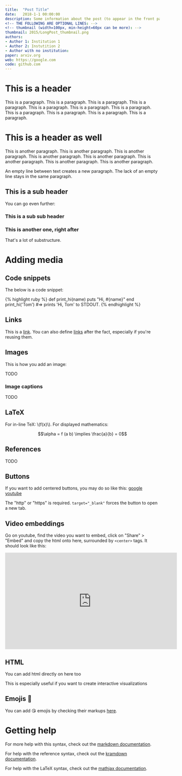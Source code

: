 ```yaml
---
title:  "Post Title"
date:   2018-1-1 00:00:00
description: Some information about the post (to appear in the front page)
<!-- THE FOLLOWING ARE OPTIONAL LINES: -->
<!-- thumbnail (width=100px, min-height=60px can be more): -->
thumbnail: 2015/LongPost_thumbnail.png
authors:
- Author 1: Institution 1
- Author 2: Instutition 2
- Author with no institution:
paper: arxiv.org
web: https://google.com
code: github.com
---
```


This is a header
================
This is a paragraph. This is a paragraph. This is a paragraph. This is a
paragraph. This is a paragraph. This is a paragraph. This is a paragraph. This
is a paragraph. This is a paragraph. This is a paragraph. This is a paragraph.

# This is a header as well
This is another paragraph. This is another paragraph. This is another
paragraph. This is another paragraph. This is another paragraph. This is
another paragraph. This is another paragraph. This is another paragraph.

An empty line between text creates a new paragraph.
The lack of an empty line stays in the same paragraph.

## This is a sub header
You can go even further:

### This is a sub sub header
### This is another one, right after
That's a lot of substructure.

# Adding media
## Code snippets
The below is a code snippet:

{% highlight ruby %}
def print_hi(name)
  puts "Hi, #{name}"
end
print_hi('Tom')
#=> prints 'Hi, Tom' to STDOUT.
{% endhighlight %}

## Links
This is a [link](google.com). You can also define [links][google] after the
fact, especially if you're reusing them.

[google]: https://google.com

## Images
This is how you add an image:

TODO

### Image captions
TODO

## LaTeX
For in-line TeX: \\(f(x)\\). For displayed mathematics:

$$\alpha = f (a b) \implies \frac{a}{b} = 0$$

## References
TODO

## Buttons
If you want to add centered buttons, you may do so like this:
<buttons>
  <a href="https://google.com" target="_blank">google</a>
  <a href="http://youtube.com">youtube</a>
</buttons>

The "http" or "https" is required. `target="_blank"` forces the button to open
a new tab.

## Video embeddings
Go on youtube, find the video you want to embed, click on "Share" > "Embed" and
copy the html onto here, surrounded by `<center>` tags. It should look like this:

<center>
  <iframe width="560" height="315" src="https://www.youtube-nocookie.com/embed/dQw4w9WgXcQ" frameborder="0" allow="autoplay; encrypted-media" allowfullscreen></iframe>
</center>

## HTML
<p>You can add html directly on here too</p>
<p>This is especially useful if you want to create interactive visualizations</p>

## Emojis :poop:
You can add :kissing_heart: emojis by checking their markups
[here](https://gist.github.com/rxaviers/7360908).

# Getting help
For more help with this syntax, check out the [markdown documentation][mddocs].

For help with the reference syntax, check out the [kramdown documentation][kddocs].

For help with the LaTeX syntax, check out the [mathjax documentation][mjxdocs].

[mddocs]: https://help.github.com/articles/basic-writing-and-formatting-syntax/ 
[kddocs]: https://kramdown.gettalong.org/syntax.html
[mjxdocs]: https://docs.mathjax.org/en/latest/
